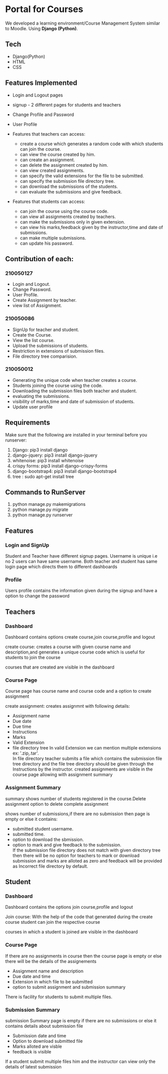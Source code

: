 # Portal for Courses
 We developed a learning environment/Course Management System similar to Moodle. Using **Django (Python)**.
## Tech
 - Django(Python)
 - HTML
 - CSS

## Features Implemented
+ Login and Logout pages
+ signup - 2 different pages for students and teachers 
+ Change Profile and Password
+ User Profile
+ Features that teachers can access:
  - create a course which generates a random code with which students can join the course. 
  - can view the course created by him.
  - can create an assignment.
  - can delete the assignment created by him.
  - can view created assignments.
  - can specify the valid extensions for the file to be submitted.
  - can specify the submission file directory tree.
  - can download the submissions of the students.
  - can evaluate the submissions and give feedback.
  
+ Features that students can access:
  - can join the course using the course code.
  - can view all assignments created by teachers.
  - can make the submissions only in given extension.
  - can view his marks,feedback given by the instructor,time and date of submissions.
  - can make multiple submissions.
  - can update his password.

## Contribution of each:
### 210050127
+ Login and Logout.
+ Change Password.
+ User Profile.
+ Create Assignment by teacher.
+ view list of Assignment.
### 210050086
+ SignUp for teacher and student.
+ Create the Course.
+ View the list course.
+ Upload the submissions of students.
+ Restriction in extensions of submission files.
+ File directory tree comparision.
### 210050012
+ Generating the unique code when teacher creates a course.
+ Students joining the course using the code.
+ Downloading the submission files both teacher and student.
+ evaluating the submissions.
+ visibility of marks,time and date of submission of students.
+ Update user profile
## Requirements
Make sure that the following are installed in your terminal before you runserver:
1. Django: pip3 install django
2. django-jquery: pip3 install django-jquery
3. whitenoise: pip3 install whitenoise
4. crispy forms: pip3 install django-crispy-forms
5. django-bootstrap4: pip3 install django-bootstrap4
6. tree : sudo apt-get install tree
## Commands to RunServer
1. python manage.py makemigrations
2. python manage.py migrate
3. python manage.py runserver 
## Features
### Login and SignUp
 Student and Teacher have different signup pages. Username is unique i.e no 2 users can have same username. Both teacher and student has same login page which directs them to different dashboards
### Profile
  Users profile contains the information given during the signup and have a option to change the password 
## Teachers   
### Dashboard
  Dashboard contains options create course,join course,profile and logout  
  
  create course: creates a course with given course name and description,and generates a unique course code which is useful for students to join the course  
  
  courses that are created are visible in the dashboard
### Course Page
 Course page has course name and course code and a option to create assignment  
 
 create assignment: creates assignmnt with following details:
  - Assignment name
  - Due date
  - Due time
  - Instructions
  - Marks
  - Valid Extension 
  - file directory tree
 In valid Extension we can mention multiple extensions ex: '.zip,.tar'.  
 In file directory teacher submits a file which contains the submission file tree directory and the file tree directory should be given through the Instructions by the instructor.
 created assignments are visible in the course page allowing with assignment summary
 
### Assignment Summary
  summary shows number of students registered in the course.Delete assignment option to delete complete assignment  
  
  shows number of submissions,if there are no submission then page is empty or else it contains:
   - submitted student username.
   - submitted time.
   - option to download the sbmission.
   - option to mark and give feedback to the submission.  
   If the submission file directory does not match with given directory tree then there will be no option for teachers to mark or download submission and marks are alloted as zero and feedback will be provided as Incorrect file directory by default.
## Student
### Dashboard
Dashboard contains the options join course,profile and logout  

Join course:  With the help of the code that generated during the create course student can join the respective course  

courses in which a student is joined are visible in the dashboard
### Course Page 
If there are no assignments in course then the course page is empty or else there will be the details of the assignements  

 - Assignment name and description
 - Due date and time
 - Extension in which file to be submitted
 - option to submit assignment and submission summary  

There is facility for students to submit multiple files.
### Submission Summary
submission Summary page is empty if there are no submissions or else it contains details about submission file  

 - Submission date and time
 - Option to download submitted file
 - Marks alloted are visble  
 - feedback is visible  
 
If a student submit multiple files him and the instructor can view only the details of latest submission

